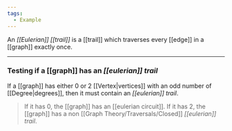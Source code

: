 ```yaml
---
tags:
  - Example
---
```

An _[[Eulerian]] [[trail]]_ is a [[trail]] which traverses every [[edge]] in a [[graph]] exactly once.

---
### Testing if a [[graph]] has an _[[eulerian]] trail_
If a [[graph]] has either $0$ or $2$ [[Vertex|vertices]] with an odd number of [[Degree|degrees]], then it must contain an _[[eulerian]] trail_.

> If it has $0$, the [[graph]] has an [[eulerian circuit]].
> If it has $2$, the [[graph]] has a non [[Graph Theory/Traversals/Closed]] _[[eulerian]] trail_.